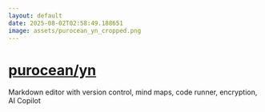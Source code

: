 ```yaml
---
layout: default
date: 2025-08-02T02:58:49.188651
image: assets/purocean_yn_cropped.png
---
```


# [purocean/yn](https://github.com/purocean/yn)

Markdown editor with version control, mind maps, code runner, encryption, AI Copilot
